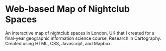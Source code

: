 # Web-based Map of Nightclub Spaces

An interactive map of nightclub spaces in London, UK that I created for a final-year geographic information science course, Research in Cartography. Created using HTML, CSS, Javascript, and Mapbox.
